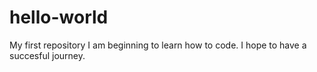 # hello-world
My first repository
I am beginning to learn how to code. I hope to have a succesful journey.
